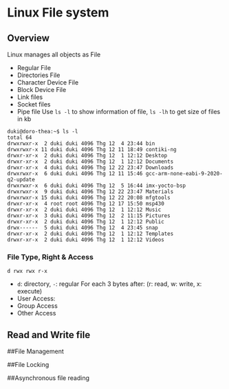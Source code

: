 # Linux File system

## Overview
Linux manages all objects as File
- Regular File
- Directories File
- Character Device File
- Block Device File
- Link files
- Socket files
- Pipe file
Use `ls -l` to show information of file, `ls -lh` to get size of files in kb

```
duki@doro-thea:~$ ls -l
total 64
drwxrwxr-x  2 duki duki 4096 Thg 12  4 23:44 bin
drwxrwxr-x 11 duki duki 4096 Thg 12 11 18:49 contiki-ng
drwxr-xr-x  2 duki duki 4096 Thg 12  1 12:12 Desktop
drwxr-xr-x  2 duki duki 4096 Thg 12  1 12:12 Documents
drwxr-xr-x  4 duki duki 4096 Thg 12 22 23:47 Downloads
drwxrwxr-x  6 duki duki 4096 Thg 12 11 15:46 gcc-arm-none-eabi-9-2020-q2-update
drwxrwxr-x  6 duki duki 4096 Thg 12  5 16:44 imx-yocto-bsp
drwxrwxr-x  9 duki duki 4096 Thg 12 22 23:47 Materials
drwxrwxr-x 15 duki duki 4096 Thg 12 22 20:08 mfgtools
drwxr-xr-x  4 root root 4096 Thg 12 17 15:50 msp430
drwxr-xr-x  2 duki duki 4096 Thg 12  1 12:12 Music
drwxr-xr-x  3 duki duki 4096 Thg 12  2 11:15 Pictures
drwxr-xr-x  2 duki duki 4096 Thg 12  1 12:12 Public
drwx------  5 duki duki 4096 Thg 12  4 23:45 snap
drwxr-xr-x  2 duki duki 4096 Thg 12  1 12:12 Templates
drwxr-xr-x  2 duki duki 4096 Thg 12  1 12:12 Videos

```
### File Type, Right & Access
```d rwx rwx r-x```
- `d`: directory, `-`: regular
For each 3 bytes after: (r: read, w: write, x: execute)
- User Access:
- Group Access
- Other Access


## Read and Write file

##File Management 

##File Locking

##Asynchronous file reading